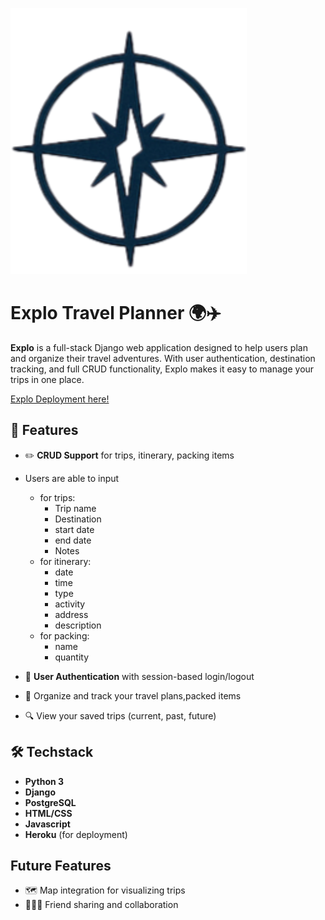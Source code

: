 ![Explo Logo](/travel/static/images/explo-logo.svg)

# Explo Travel Planner 🌍✈️

**Explo** is a full-stack Django web application designed to help users plan and organize their travel adventures. With user authentication, destination tracking, and full CRUD functionality, Explo makes it easy to manage your trips in one place.

[Explo Deployment here!](https://django-explo-a9503c630d2d.herokuapp.com//)

## 🚀 Features

- ✏️ **CRUD Support** for trips, itinerary, packing items

- Users are able to input
    * for trips:
        * Trip name
        * Destination
        * start date
        * end date
        * Notes
    * for itinerary:
        * date
        * time
        * type
        * activity
        * address
        * description
    * for packing:
        * name
        * quantity

- 👥 **User Authentication** with session-based login/logout
- 📅 Organize and track your travel plans,packed items
- 🔍 View your saved trips (current, past, future)

## 🛠️ Techstack

- **Python 3**
- **Django**
- **PostgreSQL**
- **HTML/CSS**
- **Javascript**
- **Heroku** (for deployment)


## Future Features

* 🗺️ Map integration for visualizing trips
* 🧑‍🤝‍🧑 Friend sharing and collaboration